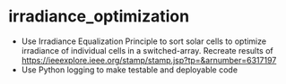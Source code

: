 # irradiance_optimization

- Use Irradiance Equalization Principle to sort solar cells to optimize irradiance of individual cells in a switched-array. Recreate results of https://ieeexplore.ieee.org/stamp/stamp.jsp?tp=&arnumber=6317197
- Use Python logging to make testable and deployable code
